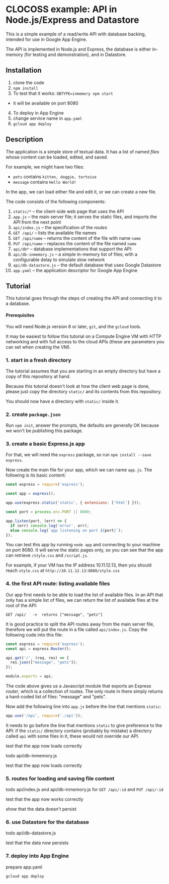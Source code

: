 # CLOCOSS example: API in Node.js/Express and Datastore

This is a simple example of a read/write API with database backing, intended for use in Google App Engine.

The API is implemented in Node.js and Express, the database is either in-memory (for testing and demonstration), and in Datastore.

## Installation

1. clone the code
2. `npm install`
3. To test that it works: `DBTYPE=inmemory npm start`
  * it will be available on port 8080
4. To deploy in App Engine
  1. change service name in `app.yaml`
  2. `gcloud app deploy`

## Description

The application is a simple store of textual data. It has a list of named _files_ whose content can be loaded, edited, and saved.

For example, we might have two files:
 * `pets` contains `kitten, doggie, tortoise`
 * `message` contains `Hello World!`

In the app, we can load either file and edit it, or we can create a new file.

The code consists of the following components:

1. `static/*` – the client-side web page that uses the API
2. `app.js` – the main server file; it serves the static files, and imports the API from the next point
3. `api/index.js` – the specification of the _routes_
  1. `GET /api/` – lists the available file names
  2. `GET /api/name` – returns the content of the file with name `name`
  3. `PUT /api/name` – replaces the content of the file named `name`
4. `api/db*` – database implementations that support the API:
  1. `api/db-inmemory.js` – a simple in-memory list of files; with a configurable delay to simulate slow network
  2. `api/db-datastore.js` – the default database that uses Google Datastore
5. `app.yaml` – the application descriptor for Google App Engine

## Tutorial

This tutorial goes through the steps of creating the API and connecting it to a database.

#### Prerequisites

You will need Node.js version 8 or later, `git`, and the `gcloud` tools.

It may be easiest to follow this tutorial on a Compute Engine VM with HTTP networking and with full access to the cloud APIs (these are parameters you can set when creating the VM).

### 1. start in a fresh directory

The tutorial assumes that you are starting in an empty directory but have a copy of this repository at hand.

Because this tutorial doesn't look at how the client web page is done, please just copy the directory `static/` and its contents from this repository.

You should now have a directory with `static/` inside it.

### 2. create `package.json`

Run `npm init`, answer the prompts, the defaults are generally OK because we won't be publishing this package.


### 3. create a basic Express.js app

For that, we will need the `express` package, so run `npm install --save express`.

Now create the main file for your app, which we can name `app.js`. The following is its basic content:

```javascript
const express = require('express');

const app = express();

app.use(express.static('static', { extensions: ['html'] }));

const port = process.env.PORT || 8080;

app.listen(port, (err) => {
  if (err) console.log('error', err);
  else console.log(`app listening on port ${port}`);
});
```

You can test this app by running `node app` and connecting to your machine on port 8080. It will serve the static pages only, so you can see that the app can retrieve `/style.css` and `/script.js`.

For example, if your VM has the IP address 10.11.12.13, then you should reach `style.css` at `http://10.11.12.13:8080/style.css`

### 4. the first API route: listing available files

Our app first needs to be able to load the list of available files. In an API that only has a simple list of files, we can return the list of available files at the root of the API:

`GET /api/   ->  returns ["message", "pets"]`

It is good practice to split the API routes away from the main server file, therefore we will put the route in a file called `api/index.js`. Copy the following code into this file:

```javascript
const express = require('express');
const api = express.Router();

api.get('/', (req, res) => {
  res.json(["message", "pets"]);
});

module.exports = api;
```

The code above gives us a Javascript module that exports an Express _router_, which is a collection of routes. The only route in there simply returns a hard-coded list of files: "message" and "pets".

Now add the following line into `app.js` before the line that mentions `static`:

```javascript
app.use('/api', require('./api'));
```

It needs to go before the line that mentions `static` to give preference to the API: if the `static/` directory contains (probably by mistake) a directory called `api` with some files in it, these would not override our API.

test that the app now loads correctly

todo api/db-inmemory.js

test that the app now loads correctly

### 5. routes for loading and saving file content

todo api/index.js and api/db-inmemory.js for `GET /api/:id` and `PUT /api/:id`

test that the app now works correctly

show that the data doesn't persist

### 6. use Datastore for the database

todo api/db-datastore.js

test that the data now persists

### 7. deploy into App Engine

prepare app.yaml

`gcloud app deploy`
